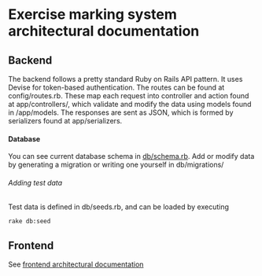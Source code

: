 # Exercise marking system architectural documentation

## Backend

The backend follows a pretty standard Ruby on Rails API pattern. It uses Devise for token-based authentication. The routes can be found at config/routes.rb. These map each request into controller and action found at app/controllers/, which validate and modify the data using models found in /app/models. The responses are sent as JSON, which is formed by serializers found at app/serializers. 

#### Database
You can see current database schema in [db/schema.rb](db/schema.rb). Add or modify data by generating a migration or writing one yourself in db/migrations/

###### Adding test data
Test data is defined in db/seeds.rb, and can be loaded by executing 

    rake db:seed

## Frontend
See [frontend architectural documentation](https://github.com/jelmnainen/exerking-front/blob/master/archidoc.md) 
